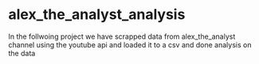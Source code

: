 # alex_the_analyst_analysis


In the follwoing project we have scrapped data from alex_the_analyst channel using the youtube api and loaded it to a csv and done analysis on the data
